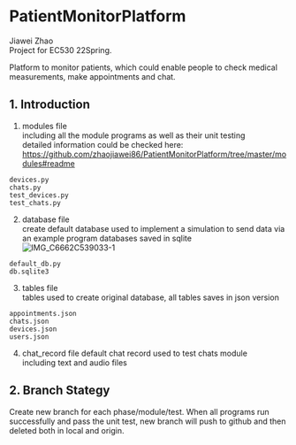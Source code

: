 # PatientMonitorPlatform

Jiawei Zhao  
Project for EC530 22Spring.

Platform to monitor patients, which could enable people to check medical measurements, make appointments and chat.

## 1. Introduction

1. modules file  
   including all the module programs as well as their unit testing  
   detailed information could be checked here: https://github.com/zhaojiawei86/PatientMonitorPlatform/tree/master/modules#readme

```
devices.py
chats.py
test_devices.py
test_chats.py
```

2. database file  
   create default database used to implement a simulation to send data via an example program
   databases saved in sqlite  
   ![IMG_C6662C539033-1](https://user-images.githubusercontent.com/59852184/159430608-530c1bc9-1216-4b93-87c9-4be581757740.jpeg)

```
default_db.py
db.sqlite3
```

3. tables file  
   tables used to create original database, all tables saves in json version

```
appointments.json
chats.json
devices.json
users.json
```

4. chat_record file
   default chat record used to test chats module  
   including text and audio files

## 2. Branch Stategy

Create new branch for each phase/module/test. When all programs run successfully and pass the unit test, new branch will push to github and then deleted both in local and origin.
